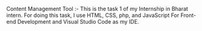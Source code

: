 Content Management Tool :-
This is the task 1 of my Internship in Bharat intern.
For doing this task, I use HTML, CSS, php, and JavaScript For Front-end Development and Visual Studio Code as my IDE.

